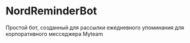 # NordReminderBot
Простой бот, созданный для рассылки ежедневного упоминания для корпоративного месседжера Myteam
